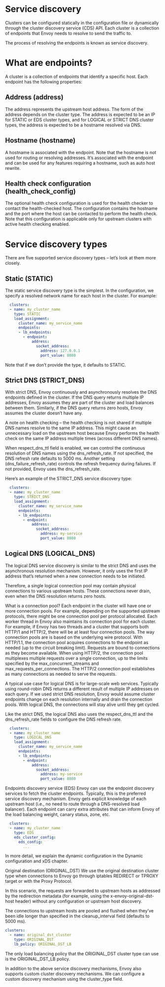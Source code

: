 # Service discovery

Clusters can be configured statically in the configuration file or dynamically through the cluster discovery service (CDS) API. Each cluster is a collection of endpoints that Envoy needs to resolve to send the traffic to.

The process of resolving the endpoints is known as service discovery.

# What are endpoints?
A cluster is a collection of endpoints that identify a specific host. Each endpoint has the following properties:

## Address (address)

The address represents the upstream host address. The form of the address depends on the cluster type. The address is expected to be an IP for STATIC or EDS cluster types, and for LOGICAL or STRICT DNS cluster types, the address is expected to be a hostname resolved via DNS.

## Hostname (hostname)

A hostname is associated with the endpoint. Note that the hostname is not used for routing or resolving addresses. It’s associated with the endpoint and can be used for any features requiring a hostname, such as auto host rewrite.

## Health check configuration (health_check_config)

The optional health check configuration is used for the health checker to contact the health-checked host. The configuration contains the hostname and the port where the host can be contacted to perform the health check. Note that this configuration is applicable only for upstream clusters with active health checking enabled.

# Service discovery types
There are five supported service discovery types – let’s look at them more closely.

## Static (STATIC)
The static service discovery type is the simplest. In the configuration, we specify a resolved network name for each host in the cluster. For example:

```yaml
  clusters:
  - name: my_cluster_name
    type: STATIC
    load_assignment:
      cluster_name: my_service_name
      endpoints:
      - lb_endpoints:
        - endpoint:
            address:
              socket_address:
                address: 127.0.0.1
                port_value: 8080
```

Note that if we don’t provide the type, it defaults to STATIC.

## Strict DNS (STRICT_DNS)
With strict DNS, Envoy continuously and asynchronously resolves the DNS endpoints defined in the cluster. If the DNS query returns multiple IP addresses, Envoy assumes they are part of the cluster and load balances between them. Similarly, if the DNS query returns zero hosts, Envoy assumes the cluster doesn’t have any.

A note on health checking – the health checking is not shared if multiple DNS names resolve to the same IP address. This might cause an unnecessary load on the upstream host because Envoy performs the health check on the same IP address multiple times (across different DNS names).

When respect_dns_ttl field is enabled, we can control the continuous resolution of DNS names using the dns_refresh_rate. If not specified, the DNS refresh rate defaults to 5000 ms. Another setting (dns_failure_refresh_rate) controls the refresh frequency during failures. If not provided, Envoy uses the dns_refresh_rate.

Here’s an example of the STRICT_DNS service discovery type:

```yaml
  clusters:
  - name: my_cluster_name
    type: STRICT_DNS
    load_assignment:
      cluster_name: my_service_name
      endpoints:
      - lb_endpoints:
        - endpoint:
            address:
              socket_address:
                address: my-service
                port_value: 8080
```

## Logical DNS (LOGICAL_DNS)
The logical DNS service discovery is similar to the strict DNS and uses the asynchronous resolution mechanism. However, it only uses the first IP address that’s returned when a new connection needs to be initiated.

Therefore, a single logical connection pool may contain physical connections to various upstream hosts. These connections never drain, even when the DNS resolution returns zero hosts.

What is a connection pool? Each endpoint in the cluster will have one or more connection pools. For example, depending on the supported upstream protocols, there might be one connection pool per protocol allocated. Each worker thread in Envoy also maintains its connection pool for each cluster. For example, if Envoy has two threads and a cluster that supports both HTTP/1 and HTTP/2, there will be at least four connection pools. The way connection pools are is based on the underlying wire protocol. With HTTP/1.1, the connection pool acquires connections to the endpoint as needed (up to the circuit breaking limit). Requests are bound to connections as they become available. When using HTTP/2, the connection pool multiplexes multiple requests over a single connection, up to the limits specified by the max_concurrent_streams and max_requests_per_connections. The HTTP/2 connection pool establishes as many connections as needed to serve the requests.

A typical use case for logical DNS is for large-scale web services. Typically using round-robin DNS returns a different result of multiple IP addresses on each query. If we used strict DNS resolution, Envoy would assume cluster endpoints change on each resolution internally and drain the connection pools. With logical DNS, the connections will stay alive until they get cycled.

Like the strict DNS, the logical DNS also uses the respect_dns_ttl and the dns_refresh_rate fields to configure the DNS refresh rate.

```yaml
  clusters:
  - name: my_cluster_name
    type: LOGICAL_DNS
    load_assignment:
      cluster_name: my_service_name
      endpoints:
      - lb_endpoints:
        - endpoint:
            address:
              socket_address:
                address: my-service
                port_value: 8080
```

Endpoints discovery service (EDS)
Envoy can use the endpoint discovery services to fetch the cluster endpoints. Typically, this is the preferred service discovery mechanism. Envoy gets explicit knowledge of each upstream host (i.e., no need to route through a DNS-resolved load balancer). Each endpoint can carry extra attributes that can inform Envoy of the load balancing weight, canary status, zone, etc.

```yaml
  clusters:
  - name: my_cluster_name
    type: EDS
    eds_cluster_config:
      eds_config:
        ...
```

In more detail, we explain the dynamic configuration in the Dynamic configuration and xDS chapter.

Original destination (ORIGINAL_DST)
We use the original destination cluster type when connections to Envoy go through iptables REDIRECT or TPROXY target or with the Proxy Protocol.

In this scenario, the requests are forwarded to upstream hosts as addressed by the redirection metadata (for example, using the x-envoy-original-dst-host header) without any configuration or upstream host discovery.

The connections to upstream hosts are pooled and flushed when they’ve been idle longer than specified in the cleanup_interval field (defaults to 5000 ms).

```yaml
clusters:
  - name: original_dst_cluster
    type: ORIGINAL_DST
    lb_policy: ORIGINAL_DST_LB
```

The only load balancing policy that the ORIGINAL_DST cluster type can use is the ORIGINAL_DST_LB policy.

In addition to the above service discovery mechanisms, Envoy also supports custom cluster discovery mechanisms. We can configure a custom discovery mechanism using the cluster_type field.